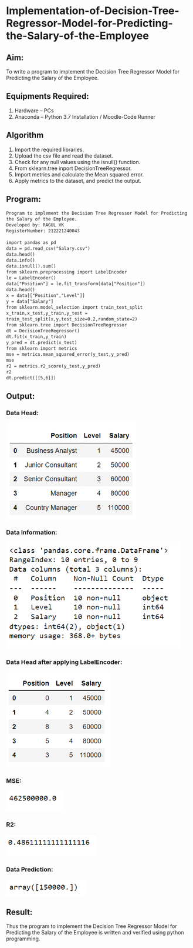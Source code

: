 # Implementation-of-Decision-Tree-Regressor-Model-for-Predicting-the-Salary-of-the-Employee

## Aim:
To write a program to implement the Decision Tree Regressor Model for Predicting the Salary of the Employee.

## Equipments Required:
1. Hardware – PCs
2. Anaconda – Python 3.7 Installation / Moodle-Code Runner

## Algorithm
1. Import the required libraries.
2. Upload the csv file and read the dataset.
3. Check for any null values using the isnull() function.
4. From sklearn.tree inport DecisionTreeRegressor.
5. Import metrics and calculate the Mean squared error.
6. Apply metrics to the dataset, and predict the output.

## Program:
```
Program to implement the Decision Tree Regressor Model for Predicting the Salary of the Employee.
Developed by: RAGUL VK
RegisterNumber: 212221240043

import pandas as pd
data = pd.read_csv("Salary.csv")
data.head()
data.info()
data.isnull().sum()
from sklearn.preprocessing import LabelEncoder
le = LabelEncoder()
data["Position"] = le.fit_transform(data["Position"])
data.head()
x = data[["Position","Level"]]
y = data["Salary"]
from sklearn.model_selection import train_test_split
x_train,x_test,y_train,y_test = train_test_split(x,y,test_size=0.2,random_state=2)
from sklearn.tree import DecisionTreeRegressor
dt = DecisionTreeRegressor()
dt.fit(x_train,y_train)
y_pred = dt.predict(x_test)
from sklearn import metrics
mse = metrics.mean_squared_error(y_test,y_pred)
mse
r2 = metrics.r2_score(y_test,y_pred)
r2
dt.predict([[5,6]])
```

## Output:
### Data Head:
![Decision Tree Regressor Model for Predicting the Salary of the Employee](output.png)
### Data Information:
![Decision Tree Regressor Model for Predicting the Salary of the Employee](output2.png)
### Data Head after applying LabelEncoder:
![Decision Tree Regressor Model for Predicting the Salary of the Employee](output4.png)
### MSE:
![Decision Tree Regressor Model for Predicting the Salary of the Employee](output5.png)
### R2:
![Decision Tree Regressor Model for Predicting the Salary of the Employee](output6.png)
### Data Prediction:
![Decision Tree Regressor Model for Predicting the Salary of the Employee](output7.png)


## Result:
Thus the program to implement the Decision Tree Regressor Model for Predicting the Salary of the Employee is written and verified using python programming.
